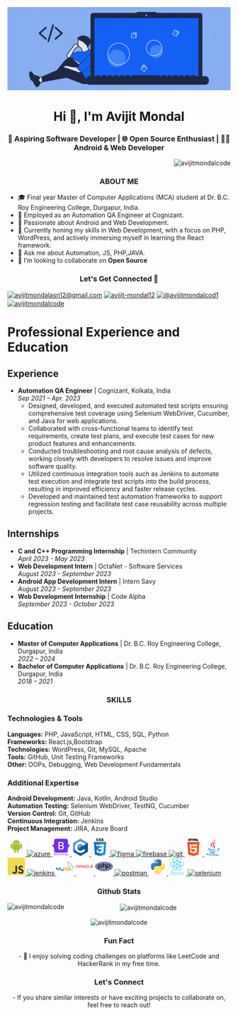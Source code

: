<!--Start Header-->
 
![logo](https://github.com/avijitmondalcode/avijitmondalcode/blob/main/Red%20and%20black%20Fashion%20Sale%20Facebook%20Cover%20(1).gif)
<h1 align="center">Hi 👋, I'm Avijit Mondal</h1>
<h3 align="center">🌟 Aspiring Software Developer | 🌐 Open Source Enthusiast | 👨‍💻 Android & Web Developer </h3>
<p align="right"> <img src="https://komarev.com/ghpvc/?username=avijitmondalcode&label=Profile%20views&color=0e75b6&style=flat" alt="avijitmondalcode" /> </p>
<!---### Hi there, I'm Avijit Mondal! 👋
👨‍💻 Android & Web Developer | 🌐 Open Source Enthusiast | 📱 Mobile App Enthusiast
### About Me
- 👀 I'm passionate about Android and Web Development.
- 🌱 I am currently learning Web Developemt(PHP) and WordpressI'm currently learning new programming languages and technologies to enhance my skills.
- 💼 Currently working as an Automation QA Engineer at Cognizant.
- 🎓 I hold a Master of Computer Applications degree from Dr.B.C.Roy Engineering College, Durgapur, India.
-->

<!--End Header-->

<!--Start About Me-->
<h3 align="center"> ABOUT ME </h3>

- 🎓 Final year Master of Computer Applications (MCA) student at Dr. B.C. Roy Engineering College, Durgapur, India.
- 💼 Employed as an Automation QA Engineer at Cognizant.
- 👀 Passionate about Android and Web Development.
- 🌱 Currently honing my skills in Web Development, with a focus on PHP, WordPress, and actively immersing myself in learning the React framework.
- 💬 Ask me about Automation, JS, PHP,JAVA.
- 👯 I’m looking to collaborate on **Open Source**


<!--END About Me-->

<!--Start Let's Get Connected-->

<h3 align="center">Let's Get Connected 🤝</h3>
<center>
<p align="left">
<a href="mailto:avijitmondalasn12@gmail.com" target="_blank"><img align="center" src="https://upload.wikimedia.org/wikipedia/commons/thumb/7/7e/Gmail_icon_%282020%29.svg/2560px-Gmail_icon_%282020%29.svg.png" alt="avijitmondalasn12@gmail.com" height="30" width="40" /></a>
<a href="https://linkedin.com/in/avijit-mondal12" target="blank"><img align="center" src="https://raw.githubusercontent.com/rahuldkjain/github-profile-readme-generator/master/src/images/icons/Social/linked-in-alt.svg" alt="avijit-mondal12" height="30" width="40" /></a>
<a href="https://www.hackerrank.com/@avijitmondalcod1" target="blank"><img align="center" src="https://raw.githubusercontent.com/rahuldkjain/github-profile-readme-generator/master/src/images/icons/Social/hackerrank.svg" alt="@avijitmondalcod1" height="30" width="40" /></a>
<a href="https://github.com/avijitmondalcode" target="blank"><img align="center" src="https://cdn-icons-png.flaticon.com/512/25/25231.png" alt="avijitmondalcode" height="30" width="40" /></a>
</p>
</center>
<!--
- 📫 Email: avijitmondalasn12@gmail.com
- 💼 LinkedIn: [Avijit Mondal](https://www.linkedin.com/in/avijit-mondal12/)
- 🌐 GitHub: [avijitmondalcode](https://github.com/avijitmondalcode)
-->

<!--END Let's Get Connected-->

<h1>Professional Experience and Education</h1>

<div class="section-title">
    <h2>Experience</h2>
</div>
<ul>
    <li><strong>Automation QA Engineer</strong> | Cognizant, Kolkata, India <br>
        <em>Sep 2021 – Apr. 2023</em>
        <ul>
            <li>Designed, developed, and executed automated test scripts ensuring comprehensive test coverage using Selenium WebDriver, Cucumber, and Java for web applications.</li>
            <li>Collaborated with cross-functional teams to identify test requirements, create test plans, and execute test cases for new product features and enhancements.</li>
            <li>Conducted troubleshooting and root cause analysis of defects, working closely with developers to resolve issues and improve software quality.</li>
            <li>Utilized continuous integration tools such as Jenkins to automate test execution and integrate test scripts into the build process, resulting in improved efficiency and faster release cycles.</li>
            <li>Developed and maintained test automation frameworks to support regression testing and facilitate test case reusability across multiple projects.</li>
        </ul>
    </li>
</ul>

<div class="section-title">
    <h2>Internships</h2>
</div>
<ul>
    <li><strong>C and C++ Programming Internship</strong> | Techintern Community <br>
        <em>April 2023 - May 2023</em></li>
    <li><strong>Web Development Intern</strong> | OctaNet - Software Services <br>
        <em>August 2023 - September 2023</em></li>
    <li><strong>Android App Development Intern</strong> | Intern Savy <br>
        <em>August 2023 - September 2023</em></li>
    <li><strong>Web Development Internship</strong> | Code Alpha <br>
        <em>September 2023 - October 2023</em></li>
</ul>

<div class="section-title">
    <h2>Education</h2>
</div>
<ul>
    <li><strong>Master of Computer Applications</strong> | Dr. B.C. Roy Engineering College, Durgapur, India <br>
        <em>2022 – 2024</em></li>
    <li><strong>Bachelor of Computer Applications</strong> | Dr. B.C. Roy Engineering College, Durgapur, India <br>
        <em>2018 – 2021</em></li>
</ul>

<!--Start Technologies & Tools-->
<h3 align="center">SKILLS</h3>

### Technologies & Tools

**Languages:** PHP, JavaScript, HTML, CSS, SQL, Python  
**Frameworks:** React.js,Bootstrap    
**Technologies:** WordPress, Git, MySQL, Apache  
**Tools:** GitHub, Unit Testing Frameworks  
**Other:** OOPs, Debugging, Web Development Fundamentals  

### Additional Expertise

**Android Development:** Java, Kotlin, Android Studio  
**Automation Testing:** Selenium WebDriver, TestNG, Cucumber  
**Version Control:** Git, GitHub  
**Continuous Integration:** Jenkins  
**Project Management:** JIRA, Azure Board


<p align="left"> <a href="https://developer.android.com" target="_blank" rel="noreferrer"> <img src="https://raw.githubusercontent.com/devicons/devicon/master/icons/android/android-original-wordmark.svg" alt="android" width="40" height="40"/> </a> <a href="https://azure.microsoft.com/en-in/" target="_blank" rel="noreferrer"> <img src="https://www.vectorlogo.zone/logos/microsoft_azure/microsoft_azure-icon.svg" alt="azure" width="40" height="40"/> </a> <a href="https://getbootstrap.com" target="_blank" rel="noreferrer"> <img src="https://raw.githubusercontent.com/devicons/devicon/master/icons/bootstrap/bootstrap-plain-wordmark.svg" alt="bootstrap" width="40" height="40"/> </a> <a href="https://www.cprogramming.com/" target="_blank" rel="noreferrer"> <img src="https://raw.githubusercontent.com/devicons/devicon/master/icons/c/c-original.svg" alt="c" width="40" height="40"/> </a> <a href="https://www.w3schools.com/css/" target="_blank" rel="noreferrer"> <img src="https://raw.githubusercontent.com/devicons/devicon/master/icons/css3/css3-original-wordmark.svg" alt="css3" width="40" height="40"/> </a> <a href="https://www.figma.com/" target="_blank" rel="noreferrer"> <img src="https://www.vectorlogo.zone/logos/figma/figma-icon.svg" alt="figma" width="40" height="40"/> </a> <a href="https://firebase.google.com/" target="_blank" rel="noreferrer"> <img src="https://www.vectorlogo.zone/logos/firebase/firebase-icon.svg" alt="firebase" width="40" height="40"/> </a> <a href="https://git-scm.com/" target="_blank" rel="noreferrer"> <img src="https://www.vectorlogo.zone/logos/git-scm/git-scm-icon.svg" alt="git" width="40" height="40"/> </a> <a href="https://www.w3.org/html/" target="_blank" rel="noreferrer"> <img src="https://raw.githubusercontent.com/devicons/devicon/master/icons/html5/html5-original-wordmark.svg" alt="html5" width="40" height="40"/> </a> <a href="https://www.java.com" target="_blank" rel="noreferrer"> <img src="https://raw.githubusercontent.com/devicons/devicon/master/icons/java/java-original.svg" alt="java" width="40" height="40"/> </a> <a href="https://developer.mozilla.org/en-US/docs/Web/JavaScript" target="_blank" rel="noreferrer"> <img src="https://raw.githubusercontent.com/devicons/devicon/master/icons/javascript/javascript-original.svg" alt="javascript" width="40" height="40"/> </a> <a href="https://www.jenkins.io" target="_blank" rel="noreferrer"> <img src="https://www.vectorlogo.zone/logos/jenkins/jenkins-icon.svg" alt="jenkins" width="40" height="40"/> </a> <a href="https://www.mysql.com/" target="_blank" rel="noreferrer"> <img src="https://raw.githubusercontent.com/devicons/devicon/master/icons/mysql/mysql-original-wordmark.svg" alt="mysql" width="40" height="40"/> </a> <a href="https://www.oracle.com/" target="_blank" rel="noreferrer"> <img src="https://raw.githubusercontent.com/devicons/devicon/master/icons/oracle/oracle-original.svg" alt="oracle" width="40" height="40"/> </a> <a href="https://www.php.net" target="_blank" rel="noreferrer"> <img src="https://raw.githubusercontent.com/devicons/devicon/master/icons/php/php-original.svg" alt="php" width="40" height="40"/> </a> <a href="https://postman.com" target="_blank" rel="noreferrer"> <img src="https://www.vectorlogo.zone/logos/getpostman/getpostman-icon.svg" alt="postman" width="40" height="40"/> </a> <a href="https://www.python.org" target="_blank" rel="noreferrer"> <img src="https://raw.githubusercontent.com/devicons/devicon/master/icons/python/python-original.svg" alt="python" width="40" height="40"/> </a> <a href="https://reactjs.org/" target="_blank" rel="noreferrer"> <img src="https://raw.githubusercontent.com/devicons/devicon/master/icons/react/react-original-wordmark.svg" alt="react" width="40" height="40"/> </a> <a href="https://www.selenium.dev" target="_blank" rel="noreferrer"> <img src="https://raw.githubusercontent.com/detain/svg-logos/780f25886640cef088af994181646db2f6b1a3f8/svg/selenium-logo.svg" alt="selenium" width="40" height="40"/> </a> </p>


<!--END Technologies & Tools-->

<!--Start Stats-->
<h3 align="center">Github Stats</h3>
<center>
<p><img align="left" src="https://github-readme-stats.vercel.app/api/top-langs?username=avijitmondalcode&show_icons=true&locale=en&layout=compact" alt="avijitmondalcode" /></p>

<p>&nbsp;<img align="center" src="https://github-readme-stats.vercel.app/api?username=avijitmondalcode&show_icons=true&locale=en" alt="avijitmondalcode" /></p>

<p><center><img align="center" src="https://github-readme-streak-stats.herokuapp.com/?user=avijitmondalcode&" alt="avijitmondalcode" /></center></p>

<!--END Stats-->

<!--Footer-->

<h3 align="center"> Fun Fact </h3>
 - 👀 I enjoy solving coding challenges on platforms like LeetCode and HackerRank in my free time.
<h3 align="center">Let's Connect</h3>
 - If you share similar interests or have exciting projects to collaborate on, feel free to reach out!

